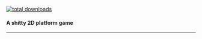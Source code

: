 [![total downloads](https://img.shields.io/github/downloads/TopiSenpai/jumpingfox/total.svg)](https://github.com/TopiSenpai/jumpingfox/releases)

#### A shitty 2D platform game
---


